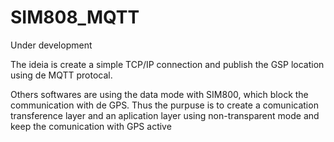 # SIM808_MQTT

Under development

The ideia is create a simple TCP/IP connection and publish the GSP location using de MQTT protocal.

Others softwares are using the data mode with SIM800, which block the communication with de GPS. Thus the purpuse is to create a comunication transference layer and an aplication layer using non-transparent mode and keep the comunication with GPS active